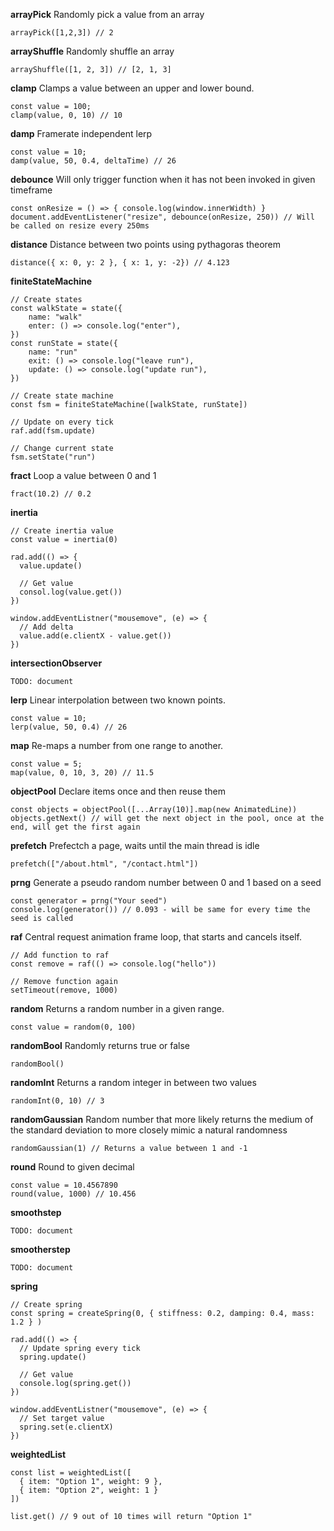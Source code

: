 **arrayPick** Randomly pick a value from an array

```
arrayPick([1,2,3]) // 2
```

**arrayShuffle** Randomly shuffle an array

```
arrayShuffle([1, 2, 3]) // [2, 1, 3]
```

**clamp** Clamps a value between an upper and lower bound.

```
const value = 100;
clamp(value, 0, 10) // 10
```

**damp** Framerate independent lerp

```
const value = 10;
damp(value, 50, 0.4, deltaTime) // 26
```

**debounce** Will only trigger function when it has not been invoked in given timeframe

```
const onResize = () => { console.log(window.innerWidth) }
document.addEventListener("resize", debounce(onResize, 250)) // Will be called on resize every 250ms
```

**distance** Distance between two points using pythagoras theorem
```
distance({ x: 0, y: 2 }, { x: 1, y: -2}) // 4.123
```

**finiteStateMachine** 
```
// Create states
const walkState = state({
	name: "walk"
	enter: () => console.log("enter"),
})
const runState = state({
	name: "run"
	exit: () => console.log("leave run"),
	update: () => console.log("update run"),
})

// Create state machine
const fsm = finiteStateMachine([walkState, runState])

// Update on every tick
raf.add(fsm.update)

// Change current state
fsm.setState("run")
```

**fract** Loop a value between 0 and 1
```
fract(10.2) // 0.2
```

**inertia** 
```
// Create inertia value
const value = inertia(0)

rad.add(() => {
  value.update()

  // Get value
  consol.log(value.get())
})

window.addEventListner("mousemove", (e) => {
  // Add delta
  value.add(e.clientX - value.get())
})
```

**intersectionObserver** 
```
TODO: document
```

**lerp** Linear interpolation between two known points.

```
const value = 10;
lerp(value, 50, 0.4) // 26
```

**map** Re-maps a number from one range to another.

```
const value = 5;
map(value, 0, 10, 3, 20) // 11.5
```

**objectPool** Declare items once and then reuse them
```
const objects = objectPool([...Array(10)].map(new AnimatedLine))
objects.getNext() // will get the next object in the pool, once at the end, will get the first again
```

**prefetch** Prefectch a page, waits until the main thread is idle

```
prefetch(["/about.html", "/contact.html"])
```

**prng** Generate a pseudo random number between 0 and 1 based on a seed

```
const generator = prng("Your seed")
console.log(generator()) // 0.093 - will be same for every time the seed is called 
```

**raf** Central request animation frame loop, that starts and cancels itself.

```
// Add function to raf
const remove = raf(() => console.log("hello"))

// Remove function again
setTimeout(remove, 1000)
```

**random** Returns a random number in a given range.

```
const value = random(0, 100)
```

**randomBool** Randomly returns true or false

```
randomBool()
```

**randomInt** Returns a random integer in between two values

```
randomInt(0, 10) // 3
```

**randomGaussian** Random number that more likely returns the medium of the standard deviation to more closely mimic a natural randomness
```
randomGaussian(1) // Returns a value between 1 and -1
```

**round** Round to given decimal

```
const value = 10.4567890
round(value, 1000) // 10.456
```

**smoothstep** 
```
TODO: document
```

**smootherstep**
```
TODO: document
```

**spring** 
```
// Create spring
const spring = createSpring(0, { stiffness: 0.2, damping: 0.4, mass: 1.2 } )

rad.add(() => {
  // Update spring every tick
  spring.update()

  // Get value
  console.log(spring.get())
})

window.addEventListner("mousemove", (e) => {
  // Set target value
  spring.set(e.clientX)
})
```

**weightedList**

```
const list = weightedList([
  { item: "Option 1", weight: 9 },
  { item: "Option 2", weight: 1 }
])

list.get() // 9 out of 10 times will return "Option 1"
```


